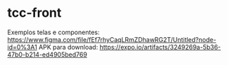 # tcc-front
Exemplos telas e componentes: https://www.figma.com/file/fEf7rhyCaqLRmZDhawRG2T/Untitled?node-id=0%3A1
APK para download: https://expo.io/artifacts/3249269a-5b36-47b0-b214-ed4905bed769
